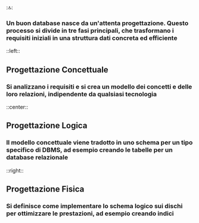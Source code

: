 ::top::
### Un buon database nasce da un'attenta progettazione. Questo processo si divide in tre fasi principali, che trasformano i requisiti iniziali in una struttura dati concreta ed efficiente

<VSpace space="4"/>

::left::
<div v-click class="text-center">

## <Alert strong>Progettazione Concettuale</Alert>
### Si analizzano i requisiti e si crea un modello dei <Alert strong>concetti</Alert> e delle loro <Alert strong>relazioni</Alert>, indipendente da qualsiasi tecnologia
</div>

::center::
<div v-click class="text-center">

## <Alert strong>Progettazione Logica</Alert>
### Il modello concettuale viene tradotto in uno schema per un tipo specifico di DBMS, ad esempio creando le <Alert strong>tabelle</Alert> per un database relazionale
</div>

::right::
<div v-click class="text-center">

## <Alert strong>Progettazione Fisica</Alert>
### Si definisce come implementare lo schema logico sui dischi per ottimizzare le prestazioni, ad esempio creando indici
</div>
